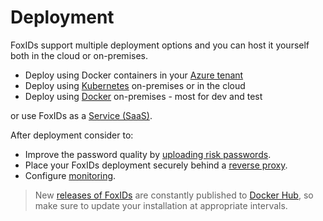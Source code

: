 ﻿# Deployment

FoxIDs support multiple deployment options and you can host it yourself both in the cloud or on-premises.

- Deploy using Docker containers in your [Azure tenant](deployment-azure.md) 
- Deploy using [Kubernetes](deployment-k8s.md) on-premises or in the cloud
- Deploy using [Docker](deployment-docker.md) on-premises - most for dev and test

or use FoxIDs as a [Service (SaaS)](https://www.foxids.com/action/createtenant).

After deployment consider to:

- Improve the password quality by [uploading risk passwords](risk-passwords.md). 
- Place your FoxIDs deployment securely behind a [reverse proxy](reverse-proxy.md).
- Configure [monitoring](monitoring.md).

> New [releases of FoxIDs](https://github.com/ITfoxtec/FoxIDs/releases) are constantly published to [Docker Hub](https://hub.docker.com/u/foxids), so make sure to update your installation at appropriate intervals.